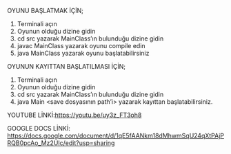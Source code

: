 OYUNU BAŞLATMAK İÇİN;
1) Terminali açın
2) Oyunun olduğu dizine gidin
3) cd src yazarak MainClass’ın bulunduğu dizine gidin
4) javac MainClass yazarak oyunu compile edin
5) java MainClass yazarak oyunu başlatabilirsiniz

OYUNUN KAYITTAN BAŞLATILMASI İÇİN;
1) Terminali açın
2) Oyunun olduğu dizine gidin
3) cd src yazarak MainClass’ın bulunduğu dizine gidin
4) java Main <save dosyasının path’i> yazarak kayıttan başlatabilirsiniz.

YOUTUBE LİNKİ:https://youtu.be/uy3z_FT3oh8

GOOGLE DOCS LİNKİ: https://docs.google.com/document/d/1qE5fAANkm18dMhwmSqU24qXtPAjPRQB0pcAo_Mz2UIc/edit?usp=sharing
